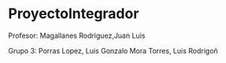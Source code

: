 # ProyectoIntegrador

Profesor: 
Magallanes Rodriguez,Juan Luis

Grupo 3:
Porras Lopez, Luis Gonzalo
Mora Torres, Luis Rodrigoñ
